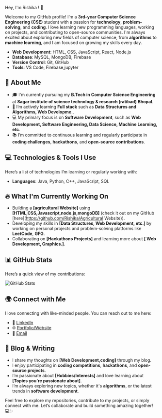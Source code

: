  Hey, I'm Rishika ! 👋

Welcome to my GitHub profile! I’m a **3rd-year Computer Science Engineering (CSE)** student with a passion for **technology**, **problem-solving**, and **coding**. I love learning new programming languages, working on projects, and contributing to open-source communities. I'm always excited about exploring new fields of computer science, from **algorithms** to **machine learning**, and I am focused on growing my skills every day.
- **Web Development**: HTML, CSS, JavaScript, React, Node.js
- **Database**: MySQL, MongoDB, Firebase
- **Version Control**: Git, GitHub
- **Tools**: VS Code, Firebase,jupyter

## 🚀 About Me

- 🎓 I'm currently pursuing my **B.Tech in Computer Science Engineering** at **Sagar institute of science technology & research (ratibad) Bhopal**.
- 🌱 I’m actively learning **Full stack** such as **Data Structures and Algorithms, Web Developme.**.
- 💻 My primary focus is on **Software Development**, such as **Web Development, Software Engineering, Data Science, Machine Learning, etc**.
- 📚 I’m committed to continuous learning and regularly participate in **coding challenges**, **hackathons**, and **open-source contributions**.

## 💻 Technologies & Tools I Use

Here’s a list of technologies I’m learning or regularly working with:

- **Languages**: Java, Python, C++, JavaScript, SQL

## 🔥 What I'm Currently Working On

- Building a **[agricultural Website]** using **[HTML,CSS,Javascript,node.js,mongoDB]** (check it out on my GitHub [here](https://github.com/Rishika/Agricultural Website)).
- Developing my skills in **[Data Structures, Web Development, etc.]** by working on personal projects and problem-solving platforms like **LeetCode**, **GFG**.
- Collaborating on **[Hackathons Projects]** and learning more about **[ Web Development, Graphics.]**.

## 📊 GitHub Stats

Here’s a quick view of my contributions:

![GitHub Stats](https://github-readme-stats.vercel.app/api?username=Rishika&show_icons=true&hide_title=true&count_private=true&hide=prs&theme=dark)

## 🌍 Connect with Me

I love connecting with like-minded people. You can reach out to me here:

- 💼 [LinkedIn](https://www.linkedin.com/in/RishikaBaghel)
- 🌐 [Portfolio/Website](https://www.Rishika54.com)
- 📧 [Email](rishikabaghel029@gmail.com)

## 📝 Blog & Writing

- I share my thoughts on **[Web Development,coding]** through my blog.
- I enjoy participating in **coding competitions**, **hackathons**, and **open-source projects**.
- I’m passionate about **[Hobbies/Interests]** and love learning about **[Topics you're passionate about]**.
- I’m always exploring new topics, whether it's **algorithms**, or the latest trends in **software development**.

Feel free to explore my repositories, contribute to my projects, or simply connect with me. Let’s collaborate and build something amazing together! 💻✨
